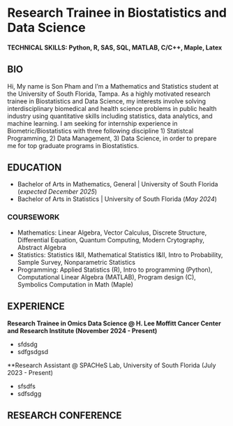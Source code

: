 # Research Trainee in Biostatistics and Data Science


#### TECHNICAL SKILLS: Python, R, SAS, SQL, MATLAB, C/C++, Maple, Latex

## BIO
Hi, My name is Son Pham and I’m a Mathematics and Statistics student at the University of South Florida, Tampa. As a highly motivated research trainee in Biostatistics and Data Science, my interests involve solving interdisciplinary biomedical and health science problems in public health industry using quantitative skills including statistics, data analytics, and machine learning. 
I am seeking for internship experience in Biometric/Biostatistics with three following discipline 1) Statistcal Programming, 2) Data Management, 3) Data Science, in order to prepare me for top graduate programs in Biostatistics.

## EDUCATION
- Bachelor of Arts in Mathematics, General | University of South Florida (_expected December 2025_)
- Bachelor of Arts in Statistics | University of South Florida (_May 2024_)

### COURSEWORK
- Mathematics: Linear Algebra, Vector Calculus, Discrete Structure, Differential Equation, Quantum Computing, Modern Crytography, Abstract Algebra
- Statistics: Statistics I&II, Mathematical Statistics I&II, Intro to Probability, Sample Survey, Nonparametric Statistics
- Programming: Applied Statistics (R), Intro to programming (Python), Computational Linear Algebra (MATLAB), Program design (C), Symbolics Computation in Math (Maple)

## EXPERIENCE 
**Research Trainee in Omics Data Science @ H. Lee Moffitt Cancer Center and Research Institute (November 2024 - Present)**
- sfdsdg
- sdfgsdgsd

**Research Assistant @ SPACHeS Lab, University of South Florida (July 2023 - Present)
- sfsdfs
- sdfsdgg

## RESEARCH CONFERENCE
